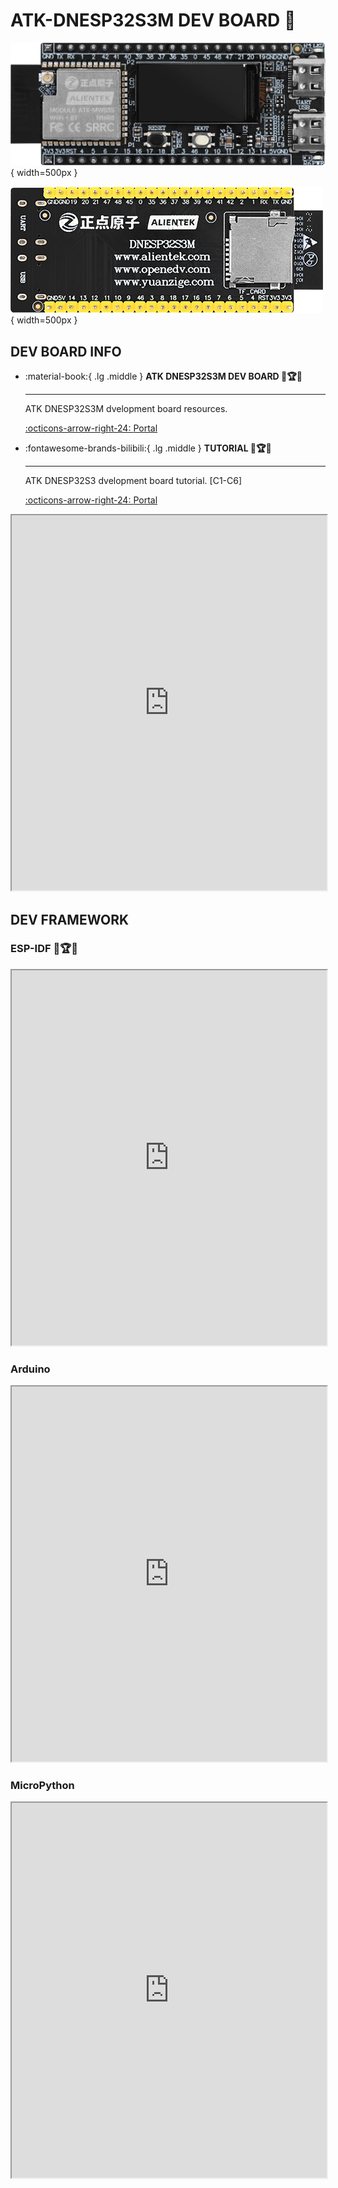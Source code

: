 # ATK-DNESP32S3M DEV BOARD 🎯

![DNESP32S3M](DNESP32S3M.png){ width=500px }

![DNESP32S3M-BACK](DNESP32S3M-BACK.png){ width=500px }

## DEV BOARD INFO

<div class="grid cards" markdown>

-   :material-book:{ .lg .middle } __ATK DNESP32S3M DEV BOARD 🎯🏆✅__

    ---

    ATK DNESP32S3M dvelopment board resources.


    [:octicons-arrow-right-24: <a href="http://www.openedv.com/docs/boards/xiaoxitongban/ESP32/ESP32S3M.html" target="_blank"> Portal </a>](#)

-  :fontawesome-brands-bilibili:{ .lg .middle } __TUTORIAL 🎯🏆✅__

    ---

    ATK DNESP32S3 dvelopment board tutorial. [C1-C6]

    [:octicons-arrow-right-24: <a href="https://www.bilibili.com/video/BV1sH4y1W7Tc/?spm_id_from=333.337.search-card.all.click&vd_source=5a427660f0337fedc22d4803661d493f" target="_blank"> Portal </a>](#)


</div>

<iframe src="http://www.cuishuaiwen.com:7500/DEV/ESP32/ATK-DNESP32S3M/DNESP32S3M-HW-MANUAL.pdf" width="100%" height="600px"></iframe>

## DEV FRAMEWORK

### ESP-IDF 🎯🏆✅
<iframe src="http://www.cuishuaiwen.com:7500/DEV/ESP32/ATK-DNESP32S3M/DNESP32S3M-ESP-IDF-DEV.pdf" width="100%" height="600px"></iframe>

### Arduino
<iframe src="http://www.cuishuaiwen.com:7500/DEV/ESP32/ATK-DNESP32S3M/DNESP32S3M-ARDUINO-DEV.pdf" width="100%" height="600px"></iframe>

### MicroPython
<iframe src="http://www.cuishuaiwen.com:7500/DEV/ESP32/ATK-DNESP32S3M/DNESP32S3M-MPY-DEV.pdf" width="100%" height="600px"></iframe>
